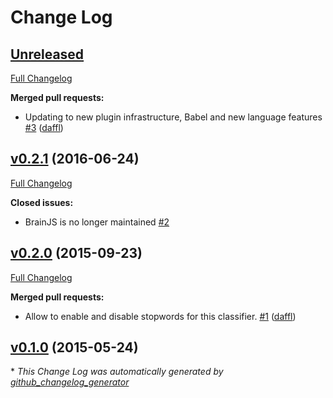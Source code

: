 # Change Log

## [Unreleased](https://github.com/mysamai/natural-brain/tree/HEAD)

[Full Changelog](https://github.com/mysamai/natural-brain/compare/v0.2.1...HEAD)

**Merged pull requests:**

- Updating to new plugin infrastructure, Babel and new language features [\#3](https://github.com/mysamai/natural-brain/pull/3) ([daffl](https://github.com/daffl))

## [v0.2.1](https://github.com/mysamai/natural-brain/tree/v0.2.1) (2016-06-24)
[Full Changelog](https://github.com/mysamai/natural-brain/compare/v0.2.0...v0.2.1)

**Closed issues:**

- BrainJS is no longer maintained [\#2](https://github.com/mysamai/natural-brain/issues/2)

## [v0.2.0](https://github.com/mysamai/natural-brain/tree/v0.2.0) (2015-09-23)
[Full Changelog](https://github.com/mysamai/natural-brain/compare/v0.1.0...v0.2.0)

**Merged pull requests:**

- Allow to enable and disable stopwords for this classifier. [\#1](https://github.com/mysamai/natural-brain/pull/1) ([daffl](https://github.com/daffl))

## [v0.1.0](https://github.com/mysamai/natural-brain/tree/v0.1.0) (2015-05-24)


\* *This Change Log was automatically generated by [github_changelog_generator](https://github.com/skywinder/Github-Changelog-Generator)*